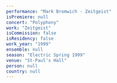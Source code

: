 ```yaml
---
performance: "Mark Bromwich - Zeitgeist"
isPremiere: null
concert: "Polyphony"
work: "Zeitgeist"
isCommission: false
isResidency: false
work_year: "1999"
ensemble: null
season: "Electric Spring 1999"
venue: "St-Paul's Hall"
person: null
country: null
---
```


